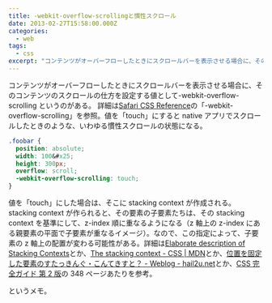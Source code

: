 ```yaml
---
title: -webkit-overflow-scrollingと慣性スクロール
date: 2013-02-27T15:58:00.000Z
categories:
  - web
tags:
  - css
excerpt: "コンテンツがオーバーフローしたときにスクロールバーを表示させる場合に、そのコンテンツのスクロールの仕方を設定する値として-webkit-overflow-scrollingというのがある。 詳細はSafari CSS Referenceの「-webkit-overflow-scrolling」を参照。値を「touch」にするとnativeアプリでスクロールしたときのような、いわゆる慣性スクロールの状態になる。"
---
```


コンテンツがオーバーフローしたときにスクロールバーを表示させる場合に、そのコンテンツのスクロールの仕方を設定する値として-webkit-overflow-scrolling というのがある。 詳細は[Safari CSS Reference](http://developer.apple.com/library/safari/#documentation/appleapplications/reference/safaricssref/articles/standardcssproperties.html)の「-webkit-overflow-scrolling」を参照。値を「touch」にすると native アプリでスクロールしたときのような、いわゆる慣性スクロールの状態になる。

```css
.foobar {
  position: absolute;
  width: 100&#x25;
  height: 300px;
  overflow: scroll;
  -webkit-overflow-scrolling: touch;
}
```

値を「touch」にした場合は、そこに stacking context が作成される。stacking context が作られると、その要素の子要素たちは、その stacking context を基準にして、z-index 順に重なるようになる（z 軸上の z-index にある親要素の平面で子要素が重なるイメージ）。なので、この指定によって、子要素の z 軸上の配置が変わる可能性がある。詳細は[Elaborate description of Stacking Contexts](http://www.w3.org/TR/CSS21/zindex.html)とか、[The stacking context - CSS | MDN](https://developer.mozilla.org/en-US/docs/CSS/Understanding_z-index/The_stacking_context?redirectlocale=en-US&redirectslug=Understanding_CSS_z-index%2FThe_stacking_context)とか、[位置を固定した要素のすたっきんぐ・こんてきすと？ \- Weblog - hail2u.net](http://hail2u.net/blog/webdesign/stacking-contexts-on-fixed-element.html)とか、[CSS 完全ガイド 第 2 版](http://www.amazon.co.jp/gp/product/487311232X/ref=as_li_ss_tl?ie=UTF8&camp=247&creative=7399&creativeASIN=487311232X&linkCode=as2&tag=yutakayamaguc-22)の 348 ページあたりを参考。

というメモ。
